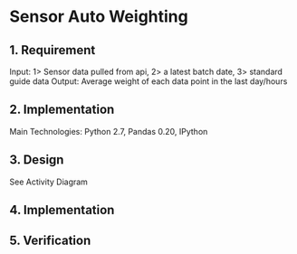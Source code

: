 # Sensor Auto Weighting

## 1. Requirement

Input: 1> Sensor data pulled from api, 2> a latest batch date, 3> standard guide data
Output: Average weight of each data point in the last day/hours

## 2. Implementation

Main Technologies: Python 2.7, Pandas 0.20, IPython

## 3. Design

See Activity Diagram

## 4. Implementation




## 5. Verification